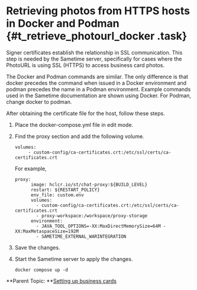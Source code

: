 # Retrieving photos from HTTPS hosts in Docker and Podman {#t_retrieve_photourl_docker .task}

Signer certificates establish the relationship in SSL communication. This step is needed by the Sametime server, specifically for cases where the PhotoURL is using SSL \(HTTPS\) to access business card photos.

The Docker and Podman commands are similar. The only difference is that docker precedes the command when issued in a Docker environment and podman precedes the name in a Podman environment. Example commands used in the Sametime documentation are shown using Docker. For Podman, change docker to podman.

After obtaining the certificate file for the host, follow these steps.

1.  Place the docker-compose.yml file in edit mode.

2.  Find the proxy section and add the following volume.

    ``` {#codeblock_qgz_hly_mvb}
    volumes: 
         - custom-config/ca-certificates.crt:/etc/ssl/certs/ca-certificates.crt
    ```

    For example,

    ``` {#codeblock_sh2_v32_5yb}
    proxy:
          image: hclcr.io/st/chat-proxy:${BUILD_LEVEL}
          restart: ${RESTART_POLICY}
          env_file: custom.env
          volumes:
            - custom-config/ca-certificates.crt:/etc/ssl/certs/ca-certificates.crt
            - proxy-workspace:/workspace/proxy-storage
          environment:
            - JAVA_TOOL_OPTIONS=-XX:MaxDirectMemorySize=64M -XX:MaxMetaspaceSize=192M
            - SAMETIME_EXTERNAL_WARINTEGRATION
    ```

3.  Save the changes.

4.  Start the Sametime server to apply the changes.

    ``` {#codeblock_btc_lj4_k5b}
    docker compose up -d
    
    ```


**Parent Topic:  **[Setting up business cards](admin_st_buscard.md)

